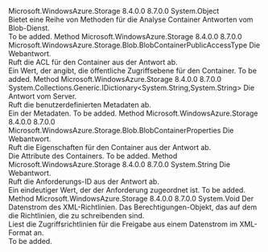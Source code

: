 <Type Name="ContainerHttpResponseParsers" FullName="Microsoft.WindowsAzure.Storage.Blob.Protocol.ContainerHttpResponseParsers">
  <TypeSignature Language="C#" Value="public static class ContainerHttpResponseParsers" />
  <TypeSignature Language="ILAsm" Value=".class public auto ansi abstract sealed beforefieldinit ContainerHttpResponseParsers extends System.Object" />
  <TypeSignature Language="DocId" Value="T:Microsoft.WindowsAzure.Storage.Blob.Protocol.ContainerHttpResponseParsers" />
  <TypeSignature Language="VB.NET" Value="Public Class ContainerHttpResponseParsers" />
  <TypeSignature Language="F#" Value="type ContainerHttpResponseParsers = class" />
  <AssemblyInfo>
    <AssemblyName>Microsoft.WindowsAzure.Storage</AssemblyName>
    <AssemblyVersion>8.4.0.0</AssemblyVersion>
    <AssemblyVersion>8.7.0.0</AssemblyVersion>
  </AssemblyInfo>
  <Base>
    <BaseTypeName>System.Object</BaseTypeName>
  </Base>
  <Interfaces />
  <Docs>
    <summary>
            Bietet eine Reihe von Methoden für die Analyse Container Antworten vom Blob-Dienst.
            </summary>
    <remarks>To be added.</remarks>
  </Docs>
  <Members>
    <Member MemberName="GetAcl">
      <MemberSignature Language="C#" Value="public static Microsoft.WindowsAzure.Storage.Blob.BlobContainerPublicAccessType GetAcl (System.Net.HttpWebResponse response);" />
      <MemberSignature Language="ILAsm" Value=".method public static hidebysig valuetype Microsoft.WindowsAzure.Storage.Blob.BlobContainerPublicAccessType GetAcl(class System.Net.HttpWebResponse response) cil managed" />
      <MemberSignature Language="DocId" Value="M:Microsoft.WindowsAzure.Storage.Blob.Protocol.ContainerHttpResponseParsers.GetAcl(System.Net.HttpWebResponse)" />
      <MemberSignature Language="VB.NET" Value="Public Shared Function GetAcl (response As HttpWebResponse) As BlobContainerPublicAccessType" />
      <MemberSignature Language="F#" Value="static member GetAcl : System.Net.HttpWebResponse -&gt; Microsoft.WindowsAzure.Storage.Blob.BlobContainerPublicAccessType" Usage="Microsoft.WindowsAzure.Storage.Blob.Protocol.ContainerHttpResponseParsers.GetAcl response" />
      <MemberType>Method</MemberType>
      <AssemblyInfo>
        <AssemblyName>Microsoft.WindowsAzure.Storage</AssemblyName>
        <AssemblyVersion>8.4.0.0</AssemblyVersion>
        <AssemblyVersion>8.7.0.0</AssemblyVersion>
      </AssemblyInfo>
      <ReturnValue>
        <ReturnType>Microsoft.WindowsAzure.Storage.Blob.BlobContainerPublicAccessType</ReturnType>
      </ReturnValue>
      <Parameters>
        <Parameter Name="response" Type="System.Net.HttpWebResponse" />
      </Parameters>
      <Docs>
        <param name="response">Die Webantwort.</param>
        <summary>
            Ruft die ACL für den Container aus der Antwort ab.
            </summary>
        <returns>Ein Wert, der angibt, die öffentliche Zugriffsebene für den Container.</returns>
        <remarks>To be added.</remarks>
      </Docs>
    </Member>
    <Member MemberName="GetMetadata">
      <MemberSignature Language="C#" Value="public static System.Collections.Generic.IDictionary&lt;string,string&gt; GetMetadata (System.Net.HttpWebResponse response);" />
      <MemberSignature Language="ILAsm" Value=".method public static hidebysig class System.Collections.Generic.IDictionary`2&lt;string, string&gt; GetMetadata(class System.Net.HttpWebResponse response) cil managed" />
      <MemberSignature Language="DocId" Value="M:Microsoft.WindowsAzure.Storage.Blob.Protocol.ContainerHttpResponseParsers.GetMetadata(System.Net.HttpWebResponse)" />
      <MemberSignature Language="VB.NET" Value="Public Shared Function GetMetadata (response As HttpWebResponse) As IDictionary(Of String, String)" />
      <MemberSignature Language="F#" Value="static member GetMetadata : System.Net.HttpWebResponse -&gt; System.Collections.Generic.IDictionary&lt;string, string&gt;" Usage="Microsoft.WindowsAzure.Storage.Blob.Protocol.ContainerHttpResponseParsers.GetMetadata response" />
      <MemberType>Method</MemberType>
      <AssemblyInfo>
        <AssemblyName>Microsoft.WindowsAzure.Storage</AssemblyName>
        <AssemblyVersion>8.4.0.0</AssemblyVersion>
        <AssemblyVersion>8.7.0.0</AssemblyVersion>
      </AssemblyInfo>
      <ReturnValue>
        <ReturnType>System.Collections.Generic.IDictionary&lt;System.String,System.String&gt;</ReturnType>
      </ReturnValue>
      <Parameters>
        <Parameter Name="response" Type="System.Net.HttpWebResponse" />
      </Parameters>
      <Docs>
        <param name="response">Die Antwort vom Server.</param>
        <summary>
            Ruft die benutzerdefinierten Metadaten ab.
            </summary>
        <returns>Ein <see cref="T:System.Collections.Generic.IDictionary`2" /> der Metadaten.</returns>
        <remarks>To be added.</remarks>
      </Docs>
    </Member>
    <Member MemberName="GetProperties">
      <MemberSignature Language="C#" Value="public static Microsoft.WindowsAzure.Storage.Blob.BlobContainerProperties GetProperties (System.Net.HttpWebResponse response);" />
      <MemberSignature Language="ILAsm" Value=".method public static hidebysig class Microsoft.WindowsAzure.Storage.Blob.BlobContainerProperties GetProperties(class System.Net.HttpWebResponse response) cil managed" />
      <MemberSignature Language="DocId" Value="M:Microsoft.WindowsAzure.Storage.Blob.Protocol.ContainerHttpResponseParsers.GetProperties(System.Net.HttpWebResponse)" />
      <MemberSignature Language="VB.NET" Value="Public Shared Function GetProperties (response As HttpWebResponse) As BlobContainerProperties" />
      <MemberSignature Language="F#" Value="static member GetProperties : System.Net.HttpWebResponse -&gt; Microsoft.WindowsAzure.Storage.Blob.BlobContainerProperties" Usage="Microsoft.WindowsAzure.Storage.Blob.Protocol.ContainerHttpResponseParsers.GetProperties response" />
      <MemberType>Method</MemberType>
      <AssemblyInfo>
        <AssemblyName>Microsoft.WindowsAzure.Storage</AssemblyName>
        <AssemblyVersion>8.4.0.0</AssemblyVersion>
        <AssemblyVersion>8.7.0.0</AssemblyVersion>
      </AssemblyInfo>
      <ReturnValue>
        <ReturnType>Microsoft.WindowsAzure.Storage.Blob.BlobContainerProperties</ReturnType>
      </ReturnValue>
      <Parameters>
        <Parameter Name="response" Type="System.Net.HttpWebResponse" />
      </Parameters>
      <Docs>
        <param name="response">Die Webantwort.</param>
        <summary>
            Ruft die Eigenschaften für den Container aus der Antwort ab.
            </summary>
        <returns>Die Attribute des Containers.</returns>
        <remarks>To be added.</remarks>
      </Docs>
    </Member>
    <Member MemberName="GetRequestId">
      <MemberSignature Language="C#" Value="public static string GetRequestId (System.Net.HttpWebResponse response);" />
      <MemberSignature Language="ILAsm" Value=".method public static hidebysig string GetRequestId(class System.Net.HttpWebResponse response) cil managed" />
      <MemberSignature Language="DocId" Value="M:Microsoft.WindowsAzure.Storage.Blob.Protocol.ContainerHttpResponseParsers.GetRequestId(System.Net.HttpWebResponse)" />
      <MemberSignature Language="VB.NET" Value="Public Shared Function GetRequestId (response As HttpWebResponse) As String" />
      <MemberSignature Language="F#" Value="static member GetRequestId : System.Net.HttpWebResponse -&gt; string" Usage="Microsoft.WindowsAzure.Storage.Blob.Protocol.ContainerHttpResponseParsers.GetRequestId response" />
      <MemberType>Method</MemberType>
      <AssemblyInfo>
        <AssemblyName>Microsoft.WindowsAzure.Storage</AssemblyName>
        <AssemblyVersion>8.4.0.0</AssemblyVersion>
        <AssemblyVersion>8.7.0.0</AssemblyVersion>
      </AssemblyInfo>
      <ReturnValue>
        <ReturnType>System.String</ReturnType>
      </ReturnValue>
      <Parameters>
        <Parameter Name="response" Type="System.Net.HttpWebResponse" />
      </Parameters>
      <Docs>
        <param name="response">Die Webantwort.</param>
        <summary>
            Ruft die Anforderungs-ID aus der Antwort ab.
            </summary>
        <returns>Ein eindeutiger Wert, der der Anforderung zugeordnet ist.</returns>
        <remarks>To be added.</remarks>
      </Docs>
    </Member>
    <Member MemberName="ReadSharedAccessIdentifiers">
      <MemberSignature Language="C#" Value="public static void ReadSharedAccessIdentifiers (System.IO.Stream inputStream, Microsoft.WindowsAzure.Storage.Blob.BlobContainerPermissions permissions);" />
      <MemberSignature Language="ILAsm" Value=".method public static hidebysig void ReadSharedAccessIdentifiers(class System.IO.Stream inputStream, class Microsoft.WindowsAzure.Storage.Blob.BlobContainerPermissions permissions) cil managed" />
      <MemberSignature Language="DocId" Value="M:Microsoft.WindowsAzure.Storage.Blob.Protocol.ContainerHttpResponseParsers.ReadSharedAccessIdentifiers(System.IO.Stream,Microsoft.WindowsAzure.Storage.Blob.BlobContainerPermissions)" />
      <MemberSignature Language="VB.NET" Value="Public Shared Sub ReadSharedAccessIdentifiers (inputStream As Stream, permissions As BlobContainerPermissions)" />
      <MemberSignature Language="F#" Value="static member ReadSharedAccessIdentifiers : System.IO.Stream * Microsoft.WindowsAzure.Storage.Blob.BlobContainerPermissions -&gt; unit" Usage="Microsoft.WindowsAzure.Storage.Blob.Protocol.ContainerHttpResponseParsers.ReadSharedAccessIdentifiers (inputStream, permissions)" />
      <MemberType>Method</MemberType>
      <AssemblyInfo>
        <AssemblyName>Microsoft.WindowsAzure.Storage</AssemblyName>
        <AssemblyVersion>8.4.0.0</AssemblyVersion>
        <AssemblyVersion>8.7.0.0</AssemblyVersion>
      </AssemblyInfo>
      <ReturnValue>
        <ReturnType>System.Void</ReturnType>
      </ReturnValue>
      <Parameters>
        <Parameter Name="inputStream" Type="System.IO.Stream" />
        <Parameter Name="permissions" Type="Microsoft.WindowsAzure.Storage.Blob.BlobContainerPermissions" />
      </Parameters>
      <Docs>
        <param name="inputStream">Der Datenstrom des XML-Richtlinien.</param>
        <param name="permissions">Das Berechtigungen-Objekt, das auf dem die Richtlinien, die zu schreibenden sind.</param>
        <summary>
            Liest die Zugriffsrichtlinien für die Freigabe aus einem Datenstrom im XML-Format an.
            </summary>
        <remarks>To be added.</remarks>
      </Docs>
    </Member>
  </Members>
</Type>